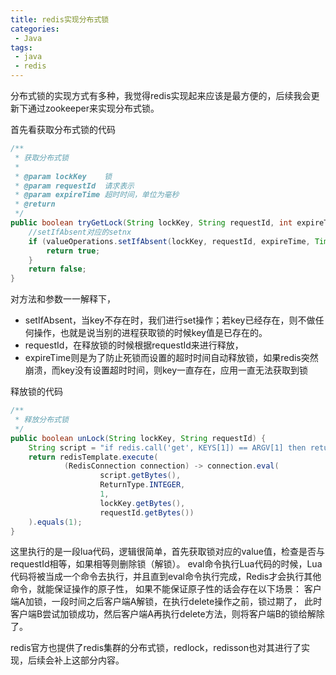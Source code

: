 ```yaml
---
title: redis实现分布式锁
categories:
 - Java
tags: 
 - java
 - redis
---
```


分布式锁的实现方式有多种，我觉得redis实现起来应该是最方便的，后续我会更新下通过zookeeper来实现分布式锁。

首先看获取分布式锁的代码
````java
/**
 * 获取分布式锁
 *
 * @param lockKey    锁
 * @param requestId  请求表示
 * @param expireTime 超时时间，单位为毫秒
 * @return
 */
public boolean tryGetLock(String lockKey, String requestId, int expireTime) {
    //setIfAbsent对应的setnx
    if (valueOperations.setIfAbsent(lockKey, requestId, expireTime, TimeUnit.MILLISECONDS)) {
        return true;
    }
    return false;
}
````
对方法和参数一一解释下，
* setIfAbsent，当key不存在时，我们进行set操作；若key已经存在，则不做任何操作，也就是说当别的进程获取锁的时候key值是已存在的。
* requestId，在释放锁的时候根据requestId来进行释放，
* expireTime则是为了防止死锁而设置的超时时间自动释放锁，如果redis突然崩溃，而key没有设置超时时间，则key一直存在，应用一直无法获取到锁

释放锁的代码
````java
/**
 * 释放分布式锁
 */
public boolean unLock(String lockKey, String requestId) {
    String script = "if redis.call('get', KEYS[1]) == ARGV[1] then return redis.call('del', KEYS[1]) else return 0 end";
    return redisTemplate.execute(
            (RedisConnection connection) -> connection.eval(
                    script.getBytes(),
                    ReturnType.INTEGER,
                    1,
                    lockKey.getBytes(),
                    requestId.getBytes())
    ).equals(1);
}
````
这里执行的是一段lua代码，逻辑很简单，首先获取锁对应的value值，检查是否与requestId相等，如果相等则删除锁（解锁）。
eval命令执行Lua代码的时候，Lua代码将被当成一个命令去执行，并且直到eval命令执行完成，Redis才会执行其他命令，就能保证操作的原子性，
如果不能保证原子性的话会存在以下场景：
客户端A加锁，一段时间之后客户端A解锁，在执行delete操作之前，锁过期了，
此时客户端B尝试加锁成功，然后客户端A再执行delete方法，则将客户端B的锁给解除了。

redis官方也提供了redis集群的分布式锁，redlock，redisson也对其进行了实现，后续会补上这部分内容。

